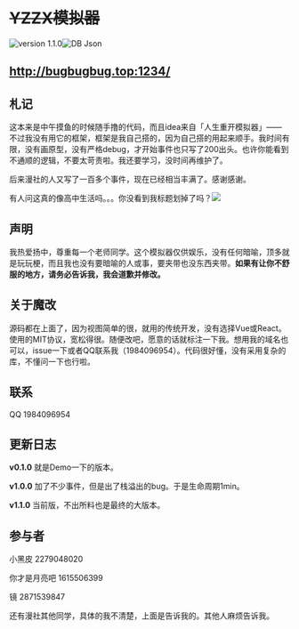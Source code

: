 # ~~YZZX模拟器~~

<div style="display:flex;flex-direction: row;">
<img src="https://img.shields.io/badge/version-v1.1.0-green" alt="version 1.1.0">
<img src="https://img.shields.io/badge/DB-Json-yellow" alt="DB Json">
</div>

http://bugbugbug.top:1234/
---

## 札记
这本来是中午摸鱼的时候随手撸的代码，而且idea来自「人生重开模拟器」——不过我没有用它的框架，框架是我自己搭的，因为自己搭的用起来顺手。我时间有限，没有画原型，没有严格debug，才开始事件也只写了200出头。也许你能看到不通顺的逻辑，不要太苛责啦。我还要学习，没时间再维护了。

后来漫社的人又写了一百多个事件，现在已经相当丰满了。感谢感谢。

有人问这真的像高中生活吗。。。你没看到我标题划掉了吗？<img src="https://tb2.bdstatic.com/tb/editor/images/face/i_f25.png?t=20140803">

## 声明
我热爱扬中，尊重每一个老师同学。这个模拟器仅供娱乐，没有任何暗喻，顶多就是玩玩梗，而且我也没有要暗喻的人或事，要夹带也没东西夹带。**如果有让你不舒服的地方，请务必告诉我，我会道歉并修改。**

## 关于魔改
源码都在上面了，因为视图简单的很，就用的传统开发，没有选择Vue或React。使用的MIT协议，宽松得很。随便改吧，愿意的话就标注一下我。想用我的域名也可以，issue一下或者QQ联系我（1984096954）。代码很好懂，没有采用复杂的库，不懂问一下也行啦。

## 联系
QQ 1984096954

## 更新日志
**v0.1.0**
就是Demo一下的版本。

**v1.0.0**
加了不少事件，但是出了栈溢出的bug。于是生命周期1min。

**v1.1.0**
当前版，不出所料也是最终的大版本。

## 参与者
小黑皮 2279048020

你才是月亮吧 1615506399

镜 2871539847

还有漫社其他同学，具体的我不清楚，上面是告诉我的。其他人麻烦告诉我。
